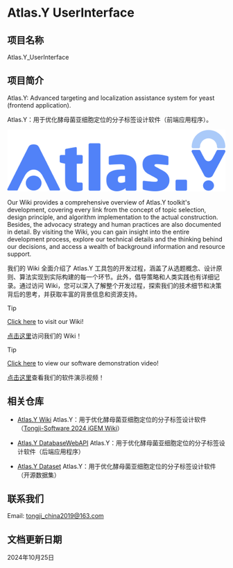 # Atlas.Y UserInterface

## 项目名称

Atlas.Y_UserInterface

## 项目简介

Atlas.Y: Advanced targeting and localization assistance system for yeast (frontend application).

Atlas.Y：用于优化酵母菌亚细胞定位的分子标签设计软件（前端应用程序）。

![](assets/Logo.png)

Our Wiki provides a comprehensive overview of Atlas.Y toolkit's development, covering every link from the concept of topic selection, design principle, and algorithm implementation to the actual construction. Besides, the advocacy strategy and human practices are also documented in detail. By visiting the Wiki, you can gain insight into the entire development process, explore our technical details and the thinking behind our decisions, and access a wealth of background information and resource support.

我们的 Wiki 全面介绍了 Atlas.Y 工具包的开发过程，涵盖了从选题概念、设计原则、算法实现到实际构建的每一个环节。此外，倡导策略和人类实践也有详细记录。通过访问 Wiki，您可以深入了解整个开发过程，探索我们的技术细节和决策背后的思考，并获取丰富的背景信息和资源支持。

> [!TIP]
> [Click here](https://2024.igem.wiki/tongji-software) to visit our Wiki!
>
> [点击这里](https://2024.igem.wiki/tongji-software)访问我们的 Wiki！

> [!TIP]
> [Click here](https://github.com/MinmusLin/Atlas.Y_Wiki/raw/refs/heads/main/SoftwareDemonstrationVideo.mp4) to view our software demonstration video!
>
> [点击这里](https://github.com/MinmusLin/Atlas.Y_Wiki/raw/refs/heads/main/SoftwareDemonstrationVideo.mp4)查看我们的软件演示视频！

## 相关仓库

* [Atlas.Y Wiki](https://github.com/MinmusLin/Atlas.Y_Wiki)
Atlas.Y：用于优化酵母菌亚细胞定位的分子标签设计软件（[Tongji-Software 2024 iGEM Wiki](https://2024.igem.wiki/tongji-software)）

* [Atlas.Y DatabaseWebAPI](https://github.com/MinmusLin/Atlas.Y_DatabaseWebAPI)
Atlas.Y：用于优化酵母菌亚细胞定位的分子标签设计软件（后端应用程序）

* [Atlas.Y Dataset](https://github.com/MinmusLin/Atlas.Y_Dataset)
Atlas.Y：用于优化酵母菌亚细胞定位的分子标签设计软件（开源数据集）

## 联系我们

Email: tongji_china2019@163.com

## 文档更新日期

2024年10月25日
